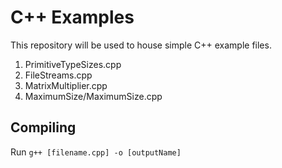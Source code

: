 # C++ Examples
This repository will be used to house simple C++ example files.

1. PrimitiveTypeSizes.cpp
2. FileStreams.cpp
3. MatrixMultiplier.cpp
4. MaximumSize/MaximumSize.cpp

## Compiling
Run `g++ [filename.cpp] -o [outputName]`
